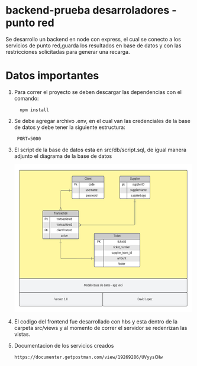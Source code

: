 ﻿# backend-prueba desarroladores - punto red
 
 Se desarrollo un backend en node con express, el cual se conecto a los servicios de punto red,guarda los resultados en base de datos y con las restricciones solicitadas para generar una recarga. 


# Datos importantes

1. Para correr el proyecto se deben descargar las dependencias con el comando:
                        
         npm install 
 
2. Se debe agregar archivo .env, en el cual van las credenciales de la base de datos y debe tener la siguiente estructura:

        PORT=5000

        
3. El script de la base de datos esta en src/db/script.sql, de igual manera adjunto el diagrama de la base de datos
 
     
    <img src="./readme-imgs/Modelo%20Base%20de%20datos.png" width="600" height="400">

4. El codigo del frontend fue desarrollado con hbs y esta dentro de la carpeta src/views y al momento de correr el servidor se redenrizan las vistas. 


5. Documentacion de los servicios creados
      
       https://documenter.getpostman.com/view/19269286/UVyysCHw
